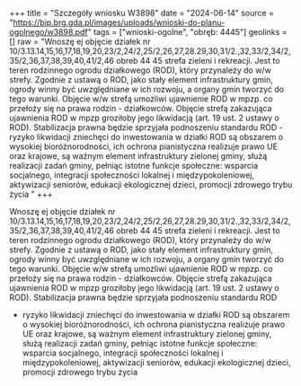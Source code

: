+++
title = "Szczegóły wniosku W3898"
date = "2024-06-14"
source = "https://bip.brg.gda.pl/images/uploads/wnioski-do-planu-ogolnego/w3898.pdf"
tags = ["wnioski-ogolne", "obręb: 4445"]
geolinks = []
raw = "Wnoszę ej objęcie działek nr 10/3.13.14,15,16,17,18,19,20,23/2,24/2,25/2,26,27,28.29,30,31/2.,32,33/2,34/2,35/2,36,37,38,39,40,41/2,46 obreb 44 45 strefa zieleni i rekreacji. Jest to teren rodzinnego ogrodu działkowego (ROD), który przynależy do w/w strefy. Zgodnie z ustawą o ROD, jako stały element infrastruktury gmin, ogrody winny być uwzględniane w ich rozwoju, a organy gmin tworzyć do tego warunki. Objęcie w/w strefą umożliwi ujawnienie ROD w mpzp. co przełoży się na prawa rodzin - działkowców. Objęcie strefą zakazująca ujawnienia ROD w mpzp groziłoby jego likwidacją (art. 19 ust. 2 ustawy o ROD). Stabilizacja prawna będzie sprzyjała podnoszeniu standardu ROD - ryzyko likwidacji zniechęci do inwestowania w działki ROD są obszarem o wysokiej bioróżnorodności, ich ochrona pianistyczna realizuje prawo UE oraz krajowe, są ważnym element infrastruktury zielonej gminy, służą realizacji zadań gminy, pełniąc istotne funkcje społeczne: wsparcia socjalnego, integracji społeczności lokalnej i międzypokoleniowej, aktywizacji seniorów, edukacji ekologicznej dzieci, promocji zdrowego trybu życia "
+++

Wnoszę ej objęcie działek nr
10/3.13.14,15,16,17,18,19,20,23/2,24/2,25/2,26,27,28.29,30,31/2.,32,33/2,34/2,35/2,36,37,38,39,40,41/2,46
obreb 44 45 strefa zieleni i rekreacji. Jest to teren rodzinnego ogrodu działkowego (ROD), który przynależy do
w/w strefy. Zgodnie z ustawą o ROD, jako stały element infrastruktury gmin, ogrody winny być uwzględniane w
ich rozwoju, a organy gmin tworzyć do tego warunki. Objęcie w/w strefą umożliwi ujawnienie ROD w mpzp. co
przełoży się na prawa rodzin - działkowców. Objęcie strefą zakazująca ujawnienia ROD w mpzp groziłoby
jego likwidacją (art. 19 ust. 2 ustawy o ROD). Stabilizacja prawna będzie sprzyjała podnoszeniu standardu ROD
- ryzyko likwidacji zniechęci do inwestowania w działki ROD są obszarem o wysokiej bioróżnorodności, ich
ochrona pianistyczna realizuje prawo UE oraz krajowe, są ważnym element infrastruktury zielonej gminy, służą
realizacji zadań gminy, pełniąc istotne funkcje społeczne: wsparcia socjalnego, integracji społeczności lokalnej
i międzypokoleniowej, aktywizacji seniorów, edukacji ekologicznej dzieci, promocji zdrowego trybu życia




